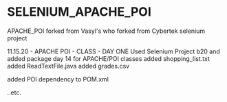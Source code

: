 # SELENIUM_APACHE_POI
APACHE_POI forked from Vasyl's who forked from Cybertek selenium project

11.15.20 - APACHE POI - CLASS - DAY ONE
Used Selenium Project b20 and added package day 14 for APACHE/POI classes
added shopping_list.txt
added ReadTextFile.java
added grades.csv

added POI dependency to POM.xml

..etc.
